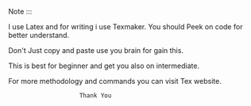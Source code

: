 Note :::

I use Latex and for writing i use Texmaker. You should Peek on code for better understand.

Don't Just copy and paste use you brain for gain this.

This is best for beginner and get you also on intermediate.

For more methodology and commands you can visit Tex website.


                        Thank You
